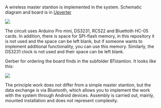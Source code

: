 A wireless master stantion is implemented in the system. Schematic diagram and board is in [Upverter](https://upverter.com/AlexanderVolikov/55b140a993222192/Sportiduino-BTstantion/)

![](https://raw.githubusercontent.com/alexandervolikov/sportiduino/master/Master%20station/BTstation/BTstation.png)

The circuit uses Arduino Pro mini, DS3231, RC522 and Bluettoth HC-05 cards. In addition, there is space for SPI-flash memory, in this repository it is not used and the space can be left blank, but if someone wants to implement additional functionality, you can use this memory. Similarly, the DS3231 clock is not used and their space can be left blank.

Gerber for ordering the board finds in the subfolder BTstantion. It looks like this:

![](https://github.com/alexandervolikov/sportiduino/blob/master/Master%20station/BTstation/PCB_BTstation.PNG)

The principle work does not differ from a simple master stantion, but the data exchange is via Bluetooth, which allows you to implement the work with the system through Android devices. Assembly is carried out, mainly, mounted installation and does not represent complexity.

